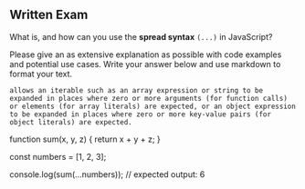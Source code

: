 ## Written Exam

What is, and how can you use the **spread syntax** `(...)` in JavaScript?

Please give an as extensive explanation as possible with code examples and potential use cases. Write your answer below and use markdown to format your text.

```
allows an iterable such as an array expression or string to be expanded in places where zero or more arguments (for function calls) or elements (for array literals) are expected, or an object expression to be expanded in places where zero or more key-value pairs (for object literals) are expected.

```
function sum(x, y, z) {
  return x + y + z;
}

const numbers = [1, 2, 3];

console.log(sum(...numbers));
// expected output: 6